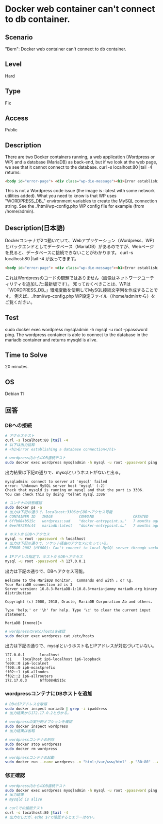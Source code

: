 # Docker web container can't connect to db container.


## Scenario
"Bern": Docker web container can't connect to db container.


## Level
Hard


## Type
Fix


## Access
Public


## Description
There are two Docker containers running, a web application (Wordpress or WP) and a database (MariaDB) as back-end, but if we look at the web page, we see that it cannot connect to the database.
curl -s localhost:80 |tail -4 returns:

```html
<body id="error-page"> <div class="wp-die-message"><h1>Error establishing a database connection</h1></div></body> </html>
```

This is not a Wordpress code issue (the image is :latest with some network utilities added).
What you need to know is that WP uses "WORDPRESS_DB_" environment variables to create the MySQL connection string.
See the ./html/wp-config.php WP config file for example (from /home/admin).


## Description(日本語)
Dockerコンテナが2つ動いていて、Webアプリケーション（Wordpress、WP）とバックエンドとしてデータベース（MariaDB）があるのですが、Webページを見ると、データベースに接続できないことがわかります。
curl -s localhost:80 |tail -4 が返ってきます。

```html
<body id="error-page"> <div class="wp-die-message"><h1>Error establishing a database connection</h1></div></body> </html>
```

これはWordpressのコードの問題ではありません（画像はネットワークユーティリティを追加した:最新版です）。
知っておくべきことは、WPは「WORDPRESS_DB_」環境変数を使用してMySQL接続文字列を作成することです。
例えば、./html/wp-config.php WP設定ファイル（/home/adminから）をご覧ください。


## Test
sudo docker exec wordpress mysqladmin -h mysql -u root -ppassword ping.
The wordpress container is able to connect to the database in the mariadb container and returns mysqld is alive.


## Time to Solve
20 minutes.


## OS
Debian 11


## 回答

### DBへの接続
```bash
# アクセステスト
curl -s localhost:80 |tail -4
# 以下は出力抜粋
# <h1>Error establishing a database connection</h1>

# wordpress内からのDB接続テスト
sudo docker exec wordpress mysqladmin -h mysql -u root -ppassword ping
```

出力結果は下記の通りで、mysqlというホストがないと出る。
```
mysqladmin: connect to server at 'mysql' failed
error: 'Unknown MySQL server host 'mysql' (-2)'
Check that mysqld is running on mysql and that the port is 3306.
You can check this by doing 'telnet mysql 3306'
```

```bash
# コンテナの状態確認
sudo docker ps -a
# 出力は下記の通りで、localhost:3306からDBへアクセス可能
# CONTAINER ID   IMAGE            COMMAND                  CREATED        STATUS         PORTS                    NAMES
# 6ffb084b515c   wordpress:sad    "docker-entrypoint.s…"   7 months ago   Up 2 minutes   0.0.0.0:80->80/tcp       wordpress
# 0eef97284c44   mariadb:latest   "docker-entrypoint.s…"   7 months ago   Up 2 minutes   0.0.0.0:3306->3306/tcp   mariadb

# ホストからDBへアクセス
mysql -u root -ppassword -h localhost
# 出力は下記の通りで、ソケット経由のアクセスになっている。
# ERROR 2002 (HY000): Can't connect to local MySQL server through socket '/run/mysqld/mysqld.sock' (2)

# IPアドレス指定で、ホストからDBへアクセス
mysql -u root -ppassword -h 127.0.0.1
```

出力は下記の通りで、DBへアクセス可能。
```
Welcome to the MariaDB monitor.  Commands end with ; or \g.
Your MariaDB connection id is 3
Server version: 10.8.3-MariaDB-1:10.8.3+maria~jammy mariadb.org binary distribution

Copyright (c) 2000, 2018, Oracle, MariaDB Corporation Ab and others.

Type 'help;' or '\h' for help. Type '\c' to clear the current input statement.

MariaDB [(none)]>
```

```bash
# wordpressの/etc/hostsを確認
sudo docker exec wordpress cat /etc/hosts
```

出力は下記の通りで、mysqlというホスト名とIPアドレスが対応づいていない。
```
127.0.0.1       localhost
::1     localhost ip6-localhost ip6-loopback
fe00::0 ip6-localnet
ff00::0 ip6-mcastprefix
ff02::1 ip6-allnodes
ff02::2 ip6-allrouters
172.17.0.3      6ffb084b515c
```

### wordpressコンテナにDBホストを追加

```bash
# DBのIPアドレスを取得
sudo docker inspect mariadb | grep -i ipaddress
# 出力結果から172.17.0.2と分かる。

# wordpressの実行時オプションを確認
sudo docker inspect wordpress
# 出力結果は省略

# wordpressコンテナの削除
sudo docker stop wordpress
sudo docker rm wordpress

# wordpressコンテナの起動
sudo docker run --name wordpress -v "html:/var/www/html" -p "80:80" --add-host "mysql:172.17.0.2" -d wordpress:sad
```

### 修正確認

```bash
# wordpress内からのDB接続テスト
sudo docker exec wordpress mysqladmin -h mysql -u root -ppassword ping
# 出力結果
# mysqld is alive

# curlでの接続テスト
curl -s localhost:80 |tail -4
# 出力なしだが、echo $?で確認するとエラーはない。
```
